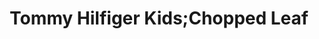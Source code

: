 ---
title: "Tommy Hilfiger Kids;Chopped Leaf"
url: /mississauga/tommy-hilfiger-kids-chopped-leaf/
shop: Kleidung
---